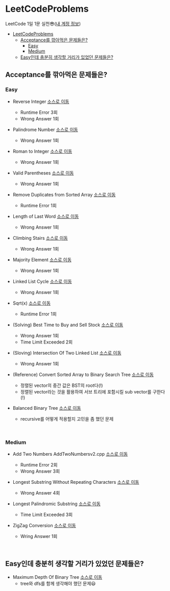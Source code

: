 # LeetCodeProblems

LeetCode 1일 1문 실천😎([내 계정 정보](https://leetcode.com/chelseafandev/))

- [LeetCodeProblems](#leetcodeproblems)
  - [Acceptance를 깎아먹은 문제들은?](#acceptance를-깎아먹은-문제들은)
    - [Easy](#easy)
    - [Medium](#medium)
  - [Easy인데 충분히 생각할 거리가 있었던 문제들은?](#easy인데-충분히-생각할-거리가-있었던-문제들은)

## Acceptance를 깎아먹은 문제들은?
### Easy
- Reverse Integer [소스로 이동](https://github.com/junhaeng90/LeetCodeProblems/blob/main/Easy/ReverseInteger.cpp)
  - Runtime Error 3회
  - Wrong Answer 1회

- Palindrome Number [소스로 이동](https://github.com/junhaeng90/LeetCodeProblems/blob/main/Easy/PalindromeNumber.cpp)
  - Wrong Answer 1회

- Roman to Integer [소스로 이동](https://github.com/junhaeng90/LeetCodeProblems/blob/main/Easy/RomanToInteger.cpp)
  - Wrong Answer 1회

- Valid Parentheses [소스로 이동](https://github.com/junhaeng90/LeetCodeProblems/blob/main/Easy/ValidParentheses.cpp)
  - Wrong Answer 1회
  
- Remove Duplicates from Sorted Array [소스로 이동](https://github.com/junhaeng90/LeetCodeProblems/blob/main/Easy/RemoveDuplicate.cpp)
  - Runtime Error 1회

- Length of Last Word [소스로 이동](https://github.com/junhaeng90/LeetCodeProblems/blob/main/Easy/LengthOfLastWord.cpp)
  - Wrong Answer 1회

- Climbing Stairs [소스로 이동](https://github.com/junhaeng90/LeetCodeProblems/blob/main/Easy/ClimbingStairs.cpp)
  - Wrong Answer 1회

- Majority Element [소스로 이동](https://github.com/junhaeng90/LeetCodeProblems/blob/main/Easy/MajorityElement.cpp)
  - Wrong Answer 1회

- Linked List Cycle [소스로 이동](https://github.com/junhaeng90/LeetCodeProblems/blob/main/Easy/LinkedListCycle.cpp)
  - Wrong Answer 1회

- Sqrt(x) [소스로 이동](https://github.com/junhaeng90/LeetCodeProblems/blob/main/Easy/Sqrtx.cpp)
  - Runtime Error 1회

- (Solving) Best Time to Buy and Sell Stock [소스로 이동](https://github.com/junhaeng90/LeetCodeProblems/blob/main/Easy/BestTimeToBuyandSellStock.cpp)
  - Wrong Answer 1회
  - Time Limit Exceeded 2회

- (Sloving) Intersection Of Two Linked List [소스로 이동](https://github.com/junhaeng90/LeetCodeProblems/blob/main/Easy/IntersectionOfTwoLinkedList.cpp)
  - Wrong Answer 1회
  
- (Reference) Convert Sorted Array to Binary Search Tree [소스로 이동](https://github.com/junhaeng90/LeetCodeProblems/blob/main/Easy/ConvertSortedArraytoBST.cpp)
  - 정렬된 vector의 중간 값은 BST의 root다(!)
  - 정렬된 vector라는 것을 활용하여 서브 트리에 포함시킬 sub vector를 구한다(!)

- Balanced Binary Tree [소스로 이동](https://github.com/junhaeng90/LeetCodeProblems/blob/main/Easy/BalancedBinaryTree.cpp)
  - recursive를 어떻게 적용할지 고민을 좀 했던 문제

<br>

### Medium
- Add Two Numbers
AddTwoNumbersv2.cpp [소스로 이동](https://github.com/junhaeng90/LeetCodeProblems/blob/main/Medium/AddTwoNumbersv2.cpp)
  - Runtime Error 2회
  - Wrong Answer 3회

- Longest Substring Without Repeating Characters [소스로 이동](https://github.com/junhaeng90/LeetCodeProblems/blob/main/Medium/LongestSubstringWRC.cpp)
  - Wrong Answer 4회

- Longest Palindromic Substring [소스로 이동](https://github.com/junhaeng90/LeetCodeProblems/blob/main/Medium/LongestPalindromicSubstring.cpp)
  - Time Limit Exceeded 3회

- ZigZag Conversion [소스로 이동](https://github.com/junhaeng90/LeetCodeProblems/blob/main/Medium/ZigZagConversion.cpp)
  - Wring Answer 1회
<br>

## Easy인데 충분히 생각할 거리가 있었던 문제들은?
- Maximum Depth Of Binary Tree [소스로 이동](https://github.com/junhaeng90/LeetCodeProblems/blob/main/Easy/MaximumDepthOfBinaryTree.cpp)
  - tree와 dfs를 함께 생각해야 했던 문제😃